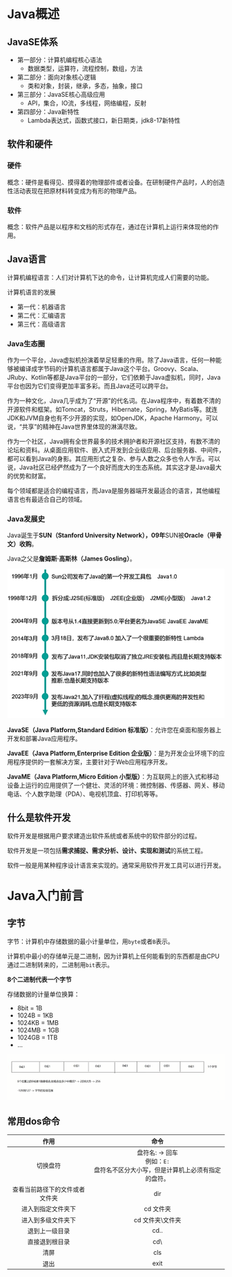 # Java概述

## JavaSE体系

- 第一部分：计算机编程核心语法
	- 数据类型，运算符，流程控制，数组，方法
- 第二部分：面向对象核心逻辑
	- 类和对象，封装，继承，多态，抽象，接口
- 第三部分：JavaSE核心高级应用
	- API，集合，IO流，多线程，网络编程，反射
- 第四部分：Java新特性
	- Lambda表达式，函数式接口，新日期类，jdk8-17新特性
## 软件和硬件

### 硬件

概念：硬件是看得见、摸得着的物理部件或者设备。在研制硬件产品时，人的创造性活动表现在把原材料转变成为有形的物理产品。
### 软件

概念：软件产品是以程序和文档的形式存在，通过在计算机上运行来体现他的作用。
## Java语言

计算机编程语言：人们对计算机下达的命令，让计算机完成人们需要的功能。

计算机语言的发展
- 第一代：机器语言
- 第二代：汇编语言
- 第三代：高级语言

### Java生态圈

作为一个平台，Java虚拟机扮演着举足轻重的作用。除了Java语言，任何一种能够被编译成字节码的计算机语言都属于Java这个平台。Groovy、Scala、JRuby、Kotlin等都是Java平台的一部分，它们依赖于Java虚拟机，同时，Java平台也因为它们变得更加丰富多彩。而且Java还可以跨平台。

作为一种文化，Java几乎成为了“开源”的代名词。在Java程序中，有着数不清的开源软件和框架。如Tomcat，Struts，Hibernate，Spring，MyBatis等。就连JDK和JVM自身也有不少开源的实现，如OpenJDK，Apache Harmony。可以说，“共享”的精神在Java世界里体现的淋漓尽致。

作为一个社区，Java拥有全世界最多的技术拥护者和开源社区支持，有数不清的论坛和资料。从桌面应用软件、嵌入式开发到企业级应用、后台服务器、中间件，都可以看到Java的身影。其应用形式之复杂、参与人数之众多也令人乍舌。可以说，Java社区已经俨然成为了一个良好而庞大的生态系统。其实这才是Java最大的优势和财富。

每个领域都是适合的编程语言，而Java是服务器端开发最适合的语言，其他编程语言也有最适合自己的领域。
### Java发展史

Java诞生于**SUN（Stanford University Network），09年**SUN被**Oracle（甲骨文）收购**。

Java之父是**詹姆斯·高斯林（James Gosling）**。

![](image/Java发展史.png)

**JavaSE（Java Platform,Standard Edition 标准版）**：允许您在桌面和服务器上开发和部署Java应用程序。

**JavaEE（Java Platform,Enterprise Edition 企业版）**：是为开发企业环境下的应用程序提供的一套解决方案，主要针对于Web应用程序开发。

**JavaME（Java Platform,Micro Edition 小型版）**：为互联网上的嵌入式和移动设备上运行的应用提供了一个健壮、灵活的环境：微控制器、传感器、网关、移动电话、个人数字助理（PDA）、电视机顶盒、打印机等等。
## 什么是软件开发

软件开发是根据用户要求建造出软件系统或者系统中的软件部分的过程。

软件开发是一项包括**需求捕捉、需求分析、设计、实现和测试**的系统工程。

软件一般是用某种程序设计语言来实现的。通常采用软件开发工具可以进行开发。
# Java入门前言

## 字节

字节：计算机中存储数据的最小计量单位，用`byte`或者`B`表示。

计算机中最小的存储单元是二进制，因为计算机上任何能看到的东西都是由CPU通过二进制转来的，二进制用`bit`表示。

**8个二进制代表一个字节**

存储数据的计量单位换算：
- 8bit = 1B
- 1024B = 1KB
- 1024KB = 1MB
- 1024MB = 1GB
- 1024GB = 1TB
- ...

![](image/字节.png)
## 常用dos命令

|       作用        |                         命令                         |
| :-------------: | :------------------------------------------------: |
|      切换盘符       | 盘符名: -> 回车<br>例如：`E:`<br>盘符名不区分大小写，但是计算机上必须有指定的盘符。 |
| 查看当前路径下的文件或者文件夹 |                        dir                         |
|    进入到指定文件夹下    |                       cd 文件夹                       |
|    进入到多级文件夹下    |                     cd 文件夹\文件夹                     |
|     退到上一级目录     |                        cd..                        |
|     直接退到根目录     |                        cd\                         |
|       清屏        |                        cls                         |
|       退出        |                        exit                        |
